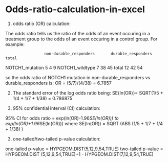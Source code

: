 # Odds-ratio-calculation-in-excel

1) odds ratio (OR) calculation:

The odds ratio tells us the ratio of the odds of an event occuring in a treatment group to the odds of an event occuring in a control group.
For example:

                     non-durable_responders       durable_responders            total
NOTCH1_mutation               5                           4                       9
NOTCH1_wildtype               7                           38                      45
total                         12                          42                      54

so the odds ratio of NOTCH1 mutation in non-durable_responders vs durable_responders is: OR = (5/7)/(4/38) = 6.7857

2) The standard error of the log odds ratio being:
SE{ln(OR)}= SQRT(1/5 + 1/4 + 1/7 + 1/38) = 0.786875


2) 95% confidential interval (CI) calculation:

95% CI for odds ratio = exp(ln(OR)-1.96*SE(ln(OR))) to exp(ln(OR)+1.96*SE(ln(OR)))
where SE(ln(OR)) = SQRT (ABS (1/5 + 1/7 + 1/4 + 1/38) )


3) one-tailed/two-tailed p-value calculation:

one-tailed p-value = HYPGEOM.DIST(5,12,9,54,TRUE)
two-tailed p-value = HYPGEOM.DIST (5,12,9,54,TRUE)+1 - HYPGEOM.DIST(7,12,9,54,TRUE)

